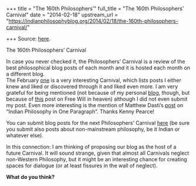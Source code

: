 +++
title = "The 160th Philosophers’"
full_title = "The 160th Philosophers’ Carnival"
date = "2014-02-18"
upstream_url = "https://indianphilosophyblog.org/2014/02/18/the-160th-philosophers-carnival/"

+++
Source: [here](https://indianphilosophyblog.org/2014/02/18/the-160th-philosophers-carnival/).

The 160th Philosophers’ Carnival

In case you never checked it, the Philosophers’ Carnival is a review of
the best philosophical blog posts of each month and it is hosted each
month on a different blog.  
The February
[one](http://blog.kennypearce.net/archives/the_web/blog_carnivals/philosophers_carnival_160.html "160 Philosophers' Carnival")
is a very interesting Carnival, which lists posts I either knew and
liked or discovered through it and liked even more. I am very grateful
for being mentioned (not because of my personal
[blog](http://elisafreschi.com "Elisa Freschi's blog"), though, but
because of
[this](http://philosopherscocoon.typepad.com/blog/2014/02/can-there-be-free-will-in-heaven.html "Is there free will in heaven?")
post on Free Will in heaven) although I did not even submit my post.
Even more interesting is the mention of Matthew Dasti’s
[post](http://indianphilosophyblog.org/2014/01/03/indian-philosophy-in-one-paragraph/ "Indian Philosophy in One Paragraph")
on “Indian Philosophy in One Paragraph”. Thanks Kenny Pearce!

You can submit blog posts for the next Philosophers’ Carnival
[here](http://philosophycarnival.blogspot.co.at/ "Philosophers' Carnival")
(be sure you submit also posts about non-mainstream philosophy, be it
Indian or whatever else).

In this connection: I am thinking of proposing our blog as the host of a
future Carnival. It will sound strange, given that almost all Carnivals
neglect non-Western Philosophy, but it might be an interesting chance
for creating spaces for dialogue (or at least fissures in the wall of
neglect).

**What do you think?**
